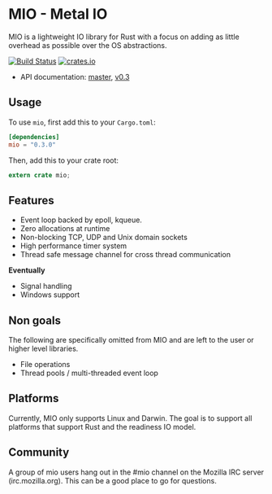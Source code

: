# MIO - Metal IO

MIO is a lightweight IO library for Rust with a focus on adding as
little overhead as possible over the OS abstractions.

[![Build Status](https://travis-ci.org/carllerche/mio.svg?branch=master)](https://travis-ci.org/carllerche/mio)
[![crates.io](http://meritbadge.herokuapp.com/mio)](https://crates.io/crates/mio)

- API documentation: [master](http://rustdoc.s3-website-us-east-1.amazonaws.com/mio/master/mio/), [v0.3](http://rustdoc.s3-website-us-east-1.amazonaws.com/mio/v0.3.x/mio/)

## Usage

To use `mio`, first add this to your `Cargo.toml`:

```toml
[dependencies]
mio = "0.3.0"
```

Then, add this to your crate root:

```rust
extern crate mio;
```

## Features

* Event loop backed by epoll, kqueue.
* Zero allocations at runtime
* Non-blocking TCP, UDP and Unix domain sockets
* High performance timer system
* Thread safe message channel for cross thread communication

__Eventually__

* Signal handling
* Windows support

## Non goals

The following are specifically omitted from MIO and are left to the user
or higher level libraries.

* File operations
* Thread pools / multi-threaded event loop

## Platforms

Currently, MIO only supports Linux and Darwin. The goal is to support
all platforms that support Rust and the readiness IO model.

## Community

A group of mio users hang out in the #mio channel on the Mozilla IRC
server (irc.mozilla.org). This can be a good place to go for questions.
